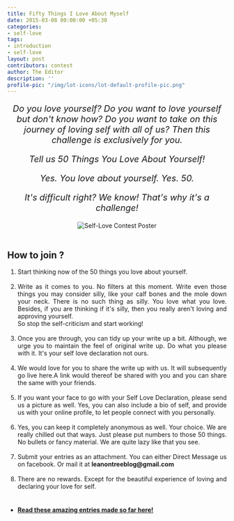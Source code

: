 ```yaml
---
title: Fifty Things I Love About Myself
date: 2015-03-08 00:00:00 +05:30
categories:
- self-love
tags:
- introduction
- self-love
layout: post
contributors: contest
author: The Editor
description: ''
profile-pic: "/img/lot-icons/lot-default-profile-pic.png"
---
```


<p style="text-align: center; font-size: 20px"><i>
Do you love yourself? Do you want to love yourself but don't know how? Do you want to take on this journey of loving self with all of us? Then this challenge is exclusively for you.</i></p>
<p style="text-align: center;font-size: 20px"><i>
Tell us 50 Things You Love About Yourself!</i></p>

<p style="text-align: center;font-size: 20px">
<i>Yes. You love about yourself. Yes. 50.</i></p>
<p style="text-align: center;font-size: 20px">
<i>It's difficult right? We know! That's why it's a challenge!</i></p>

<div  class="separator" style="clear: both; text-align: center;">
<img class="img-responsive center-block" src="/img/contest/contest-1.jpg" alt="Self-Love Contest Poster"/></div>
<br/>
<div id="how-to-join"><h2 class="page-header post-title-post-layout" >How to join ?</h2></div>
<ol style="text-align: justify;">
<li>Start thinking now of the 50 things you love about yourself.</li><br/>
<li>Write as it comes to you. No filters at this moment. Write even those things you may consider silly, like your calf bones and the mole down your neck.<!--more--> There is no such thing as silly. You love what you love. Besides, if you are thinking if it's silly, then you really aren't loving and approving yourself.<br />So stop the self-criticism and start working!</li><br/>
<li>Once you are through, you can tidy up your write up a bit. Although, we urge you to maintain the feel of original write up. Do what you please with it. It's your self love declaration not ours.</li><br/>
<li>We would love for you to share the write up with us. It will subsequently go live here.A link would thereof be shared with you and you can share the same with your friends.</li><br/>
<li>If you want your face to go with your Self Love Declaration, please send us a picture as well. Yes, you can also include a bio of self, and provide us with your online profile, to let people connect with you personally.</li><br/>
<li>Yes, you can keep it completely anonymous as well. Your choice. We are really chilled out that ways. Just please put numbers to those 50 things. No bullets or fancy material. We are quite lazy like that you see.</li><br/>
<li>Submit your entries as an attachment. You can either Direct Message us on facebook. Or mail it at <b><span class="label label-primary">leanontreeblog@gmail.com</span></b></li><br/>
<li>There are no rewards. Except for the beautiful experience of loving and declaring your love for self.</li><br/></ol>

<ul class="nav-self-love-link nav nav-tabs nav-justified">
<li><a href="/entries/self-love/"><h4>Read these amazing entries made so far here!</h4></a></li>
</ul><br/>
